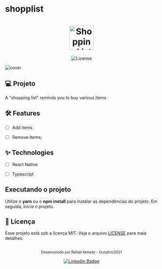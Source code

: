 # shopplist

<h1 align="center">
  <img alt="ShoppingList" height="80" title="ShoppingList" src=".github/logo.png" />
</h1>

<p align="center">
  <img alt="License" src="https://img.shields.io/static/v1?label=license&message=MIT&color=E51C44&labelColor=0A1033">


</p>


![cover](.github/cover.png?style=flat)


## 💻 Projeto
A "shopping list" reminds you to buy various items

## :hammer_and_wrench: Features 

-   [ ] Add items
-   [ ] Remove Items;


## ✨ Technologies 

-   [ ] React Native
-   [ ] Typescript


## Executando o projeto

Utilize o **yarn** ou o **npm install** para instalar as dependências do projeto.
Em seguida, inicie o projeto.


## 📄 Licença

Esse projeto está sob a licença MIT. Veja o arquivo [LICENSE](LICENSE.md) para mais detalhes.

<br />

<div align="center">
  <small>Desenvolvido por Rafael Kenedy - Outubro/2021</small>

  [![Linkedin Badge](https://img.shields.io/badge/-Rafael%20Kenedy-6633cc?style=flat-square&logo=Linkedin&logoColor=white&link=https://www.linkedin.com/in/rafael-kenedy-da-silva-alves-692973160/)](https://www.linkedin.com/in/rafael-kenedy/) 
</div>
